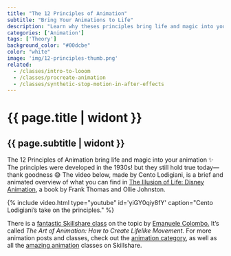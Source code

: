 ```yaml
---
title: "The 12 Principles of Animation"
subtitle: "Bring Your Animations to Life"
description: "Learn why theses principles bring life and magic into your motion work"
categories: ['Animation']
tags: ['Theory']
background_color: "#00dcbe"
color: "white"
image: 'img/12-principles-thumb.png'
related:
  - /classes/intro-to-looom
  - /classes/procreate-animation
  - /classes/synthetic-stop-motion-in-after-effects
---
```

# {{ page.title | widont }}
## {{ page.subtitle | widont }}

The 12 Principles of Animation bring life and magic into your animation ✨ The principles were developed in the 1930s! but they still hold true today—thank goodness 😅 The video below, made by Cento Lodigiani, is a brief and animated overview of what you can find in [The Illusion of Life: Disney Animation](https://www.goodreads.com/book/show/106731.The_Illusion_of_Life), a book by Frank Thomas and Ollie Johnston.

{% include video.html type="youtube" id='yiGY0qiy8fY' caption="Cento Lodigiani’s take on the principles." %}

There is a [fantastic Skillshare class](https://www.skillshare.com/classes/The-Art-of-Animation-How-to-Create-Lifelike-Movement/489321939?teacherRef=6102916) on the topic by [Emanuele Colombo.](http://www.emanuelecolombo.it/) It’s called *The Art of Animation: How to Create Lifelike Movement.* For more animation posts and classes, check out the [animation category](/categories/animation), as well as all the [amazing animation](https://www.skillshare.com/browse/animation?teacherRef=6102916) classes on Skillshare.